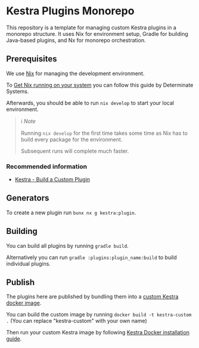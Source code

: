 # Kestra Plugins Monorepo

This repository is a template for managing custom Kestra plugins in a monorepo structure. It uses Nix for environment setup, Gradle for building Java-based plugins, and Nx for monorepo orchestration.

## Prerequisites

We use [Nix](https://nix.dev/) for managing the development environment.

To [Get Nix running on your system](https://zero-to-nix.com/start/install) you can follow this guide by Determinate Systems.

Afterwards, you should be able to run `nix develop` to start your local environment.

> ℹ️ _Note_
> 
> Running `nix develop` for the first time takes some time as Nix has to build every package for the environment.
> 
> Subsequent runs will complete much faster.

### Recommended information

- [Kestra - Build a Custom Plugin](https://kestra.io/docs/developer-guide/plugins)

## Generators

To create a new plugin run `bunx nx g kestra:plugin`.

## Building

You can build all plugins by running `gradle build`.

Alternatively you can run `gradle :plugins:plugin_name:build` to build individual plugins.

## Publish

The plugins here are published by bundling them into a [custom Kestra docker image](https://kestra.io/docs/developer-guide/plugins#use-a-custom-docker-image-with-your-plugin).

You can build the custom image by running `docker build -t kestra-custom .` (You can replace "kestra-custom" with your own name)

Then run your custom Kestra image by following [Kestra Docker installation guide](https://kestra.io/docs/installation/docker).